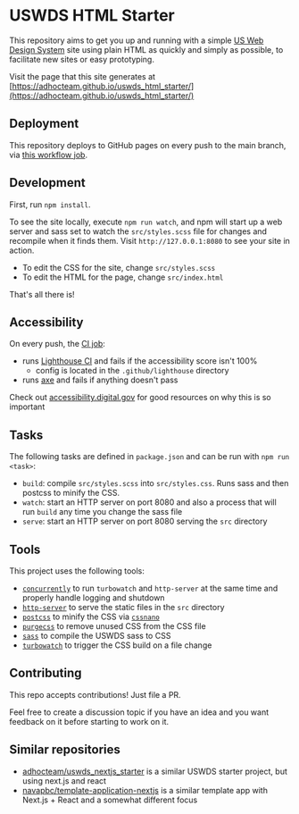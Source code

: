 # USWDS HTML Starter

This repository aims to get you up and running with a simple [US Web Design
System](https://designsystem.digital.gov/) site using plain HTML as quickly and
simply as possible, to facilitate new sites or easy prototyping.

Visit the page that this site generates at
[https://adhocteam.github.io/uswds_html_starter/](https://adhocteam.github.io/uswds_html_starter/)

## Deployment

This repository deploys to GitHub pages on every push to the main branch, via
[this workflow job](.github/workflows/github-pages.yml).

## Development

First, run `npm install`.

To see the site locally, execute `npm run watch`, and npm will start up a web server and
sass set to watch the `src/styles.scss` file for changes and recompile when it
finds them. Visit `http://127.0.0.1:8080` to see your site in action.

- To edit the CSS for the site, change `src/styles.scss`
- To edit the HTML for the page, change `src/index.html`

That's all there is!

## Accessibility

On every push, the [CI job](.github/workflows/ci.yml):

- runs [Lighthouse CI](https://github.com/treosh/lighthouse-ci-action) and fails if the accessibility score isn't 100%
  - config is located in the `.github/lighthouse` directory
- runs [axe](https://www.npmjs.com/package/@axe-core/cli) and fails if anything doesn't pass

Check out [accessibility.digital.gov](https://accessibility.digital.gov) for
good resources on why this is so important

## Tasks

The following tasks are defined in `package.json` and can be run with `npm run <task>`:

- `build`: compile `src/styles.scss` into `src/styles.css`. Runs sass and then
  postcss to minify the CSS.
- `watch`: start an HTTP server on port 8080 and also a process that will run
  `build` any time you change the sass file
- `serve`: start an HTTP server on port 8080 serving the `src` directory

## Tools

This project uses the following tools:

- [`concurrently`](https://github.com/open-cli-tools/concurrently) to run
  `turbowatch` and `http-server` at the same time and properly handle logging
  and shutdown
- [`http-server`](https://github.com/http-party/http-server) to serve the
  static files in the `src` directory
- [`postcss`](https://postcss.org) to minify the CSS via
  [`cssnano`](https://cssnano.co)
- [`purgecss`](https://purgecss.com) to remove unused CSS from the CSS file
- [`sass`](http://sass-lang.com) to compile the USWDS sass to CSS
- [`turbowatch`](https://github.com/gajus/turbowatch/) to trigger the CSS build
  on a file change

## Contributing

This repo accepts contributions! Just file a PR.

Feel free to create a discussion topic if you have an idea and you want
feedback on it before starting to work on it.

## Similar repositories

- [adhocteam/uswds_nextjs_starter](https://github.com/adhocteam/uswds_nextjs_starter) is a similar USWDS starter project, but using next.js and react
- [navapbc/template-application-nextjs](https://github.com/navapbc/template-application-nextjs) is a similar template app with Next.js + React and a somewhat different focus
